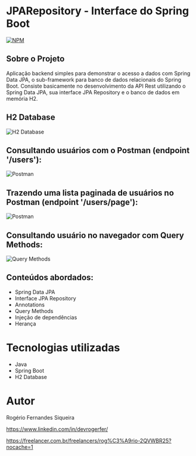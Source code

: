 # JPARepository - Interface do Spring Boot
[![NPM](https://img.shields.io/npm/l/react)](https://github.com/DevRogerFer/jparepository/blob/main/LICENSE)
## Sobre o Projeto

Aplicação backend simples para demonstrar o acesso a dados com Spring Data JPA, o sub-framework para banco de dados relacionais do Spring Boot. Consiste basicamente no desenvolvimento da API Rest utilizando o Spring Data JPA, sua interface JPA Repository e o banco de dados em memória H2.

## H2 Database

![H2 Database](https://github.com/DevRogerFer/jparepository/blob/main/assets/1.h2_database.jpg)

## Consultando usuários com o Postman (endpoint '/users'):
![Postman](https://github.com/DevRogerFer/jparepository/blob/main/assets/2.postman_users.jpg)

## Trazendo uma lista paginada de usuários no Postman (endpoint '/users/page'):

![Postman](https://github.com/DevRogerFer/jparepository/blob/main/assets/3.postman_users_page.jpg)

## Consultando usuário no navegador com Query Methods:

![Query Methods](https://github.com/DevRogerFer/jparepository/blob/main/assets/4.browser_query_methods.jpg)

## Conteúdos abordados:
- Spring Data JPA
- Interface JPA Repository
- Annotations
- Query Methods
- Injeção de dependências
- Herança

# Tecnologias utilizadas
  - Java
  - Spring Boot
  - H2 Database

# Autor
Rogério Fernandes Siqueira

https://www.linkedin.com/in/devrogerfer/

https://freelancer.com.br/freelancers/rog%C3%A9rio-2QVWBR25?nocache=1
